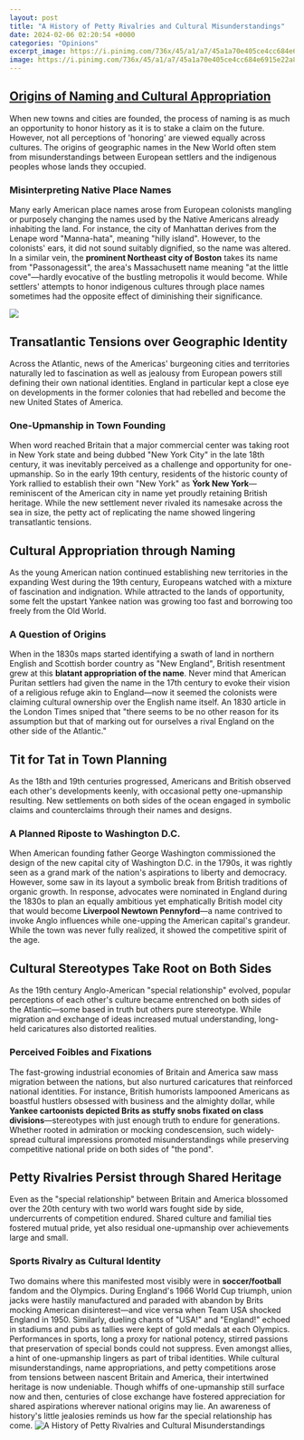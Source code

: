 ```yaml
---
layout: post
title: "A History of Petty Rivalries and Cultural Misunderstandings"
date: 2024-02-06 02:20:54 +0000
categories: "Opinions"
excerpt_image: https://i.pinimg.com/736x/45/a1/a7/45a1a70e405ce4cc684e6915e22a8170.jpg
image: https://i.pinimg.com/736x/45/a1/a7/45a1a70e405ce4cc684e6915e22a8170.jpg
---
```


## [Origins of Naming and Cultural Appropriation](https://store.fi.io.vn/collection/ader)
When new towns and cities are founded, the process of naming is as much an opportunity to honor history as it is to stake a claim on the future. However, not all perceptions of 'honoring' are viewed equally across cultures. The origins of geographic names in the New World often stem from misunderstandings between European settlers and the indigenous peoples whose lands they occupied.
### **Misinterpreting Native Place Names** 
Many early American place names arose from European colonists mangling or purposely changing the names used by the Native Americans already inhabiting the land. For instance, the city of Manhattan derives from the Lenape word "Manna-hata", meaning "hilly island". However, to the colonists' ears, it did not sound suitably dignified, so the name was altered. In a similar vein, the **prominent Northeast city of Boston** takes its name from "Passonagessit", the area's Massachusett name meaning "at the little cove"—hardly evocative of the bustling metropolis it would become. While settlers' attempts to honor indigenous cultures through place names sometimes had the opposite effect of diminishing their significance.

![](https://i.enkivillage.org/rZLqXNNlg9ZAsIjDPObt0pgYs10=/800x0/images/2016/10/1f40e6625bb525f17de1b2a5f42cf296.jpg)
## **Transatlantic Tensions over Geographic Identity**
Across the Atlantic, news of the Americas' burgeoning cities and territories naturally led to fascination as well as jealousy from European powers still defining their own national identities. England in particular kept a close eye on developments in the former colonies that had rebelled and become the new United States of America. 
### **One-Upmanship in Town Founding**
When word reached Britain that a major commercial center was taking root in New York state and being dubbed "New York City" in the late 18th century, it was inevitably perceived as a challenge and opportunity for one-upmanship. So in the early 19th century, residents of the historic county of York rallied to establish their own "New York" as **Ýork New York**—reminiscent of the American city in name yet proudly retaining British heritage. While the new settlement never rivaled its namesake across the sea in size, the petty act of replicating the name showed lingering transatlantic tensions.
## **Cultural Appropriation through Naming** 
As the young American nation continued establishing new territories in the expanding West during the 19th century, Europeans watched with a mixture of fascination and indignation. While attracted to the lands of opportunity, some felt the upstart Yankee nation was growing too fast and borrowing too freely from the Old World.
### **A Question of Origins**
When in the 1830s maps started identifying a swath of land in northern English and Scottish border country as "New England", British resentment grew at this **blatant appropriation of the name**. Never mind that American Puritan settlers had given the name in the 17th century to evoke their vision of a religious refuge akin to England—now it seemed the colonists were claiming cultural ownership over the English name itself. An 1830 article in the London Times sniped that "there seems to be no other reason for its assumption but that of marking out for ourselves a rival England on the other side of the Atlantic."
## **Tit for Tat in Town Planning** 
As the 18th and 19th centuries progressed, Americans and British observed each other's developments keenly, with occasional petty one-upmanship resulting. New settlements on both sides of the ocean engaged in symbolic claims and counterclaims through their names and designs.
### **A Planned Riposte to Washington D.C.**
When American founding father George Washington commissioned the design of the new capital city of Washington D.C. in the 1790s, it was rightly seen as a grand mark of the nation's aspirations to liberty and democracy. However, some saw in its layout a symbolic break from British traditions of organic growth. In response, advocates were nominated in England during the 1830s to plan an equally ambitious yet emphatically British model city that would become **Liverpool Newtown Pennyford**—a name contrived to invoke Anglo influences while one-upping the American capital's grandeur. While the town was never fully realized, it showed the competitive spirit of the age.
## **Cultural Stereotypes Take Root on Both Sides**
As the 19th century Anglo-American "special relationship" evolved, popular perceptions of each other's culture became entrenched on both sides of the Atlantic—some based in truth but others pure stereotype. While migration and exchange of ideas increased mutual understanding, long-held caricatures also distorted realities.
### **Perceived Foibles and Fixations** 
The fast-growing industrial economies of Britain and America saw mass migration between the nations, but also nurtured caricatures that reinforced national identities. For instance, British humorists lampooned Americans as boastful hustlers obsessed with business and the almighty dollar, while **Yankee cartoonists depicted Brits as stuffy snobs fixated on class divisions**—stereotypes with just enough truth to endure for generations. Whether rooted in admiration or mocking condescension, such widely-spread cultural impressions promoted misunderstandings while preserving competitive national pride on both sides of "the pond".
## **Petty Rivalries Persist through Shared Heritage**
Even as the "special relationship" between Britain and America blossomed over the 20th century with two world wars fought side by side, undercurrents of competition endured. Shared culture and familial ties fostered mutual pride, yet also residual one-upmanship over achievements large and small.  
### **Sports Rivalry as Cultural Identity**
Two domains where this manifested most visibly were in **soccer/football** fandom and the Olympics. During England's 1966 World Cup triumph, union jacks were hastily manufactured and paraded with abandon by Brits mocking American disinterest—and vice versa when Team USA shocked England in 1950. Similarly, dueling chants of "USA!" and "England!" echoed in stadiums and pubs as tallies were kept of gold medals at each Olympics. Performances in sports, long a proxy for national potency, stirred passions that preservation of special bonds could not suppress. Even amongst allies, a hint of one-upmanship lingers as part of tribal identities.
While cultural misunderstandings, name appropriations, and petty competitions arose from tensions between nascent Britain and America, their intertwined heritage is now undeniable. Though whiffs of one-upmanship still surface now and then, centuries of close exchange have fostered appreciation for shared aspirations wherever national origins may lie. An awareness of history's little jealosies reminds us how far the special relationship has come.
![A History of Petty Rivalries and Cultural Misunderstandings](https://i.pinimg.com/736x/45/a1/a7/45a1a70e405ce4cc684e6915e22a8170.jpg)